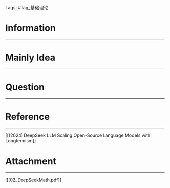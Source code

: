 Tags: #Tag_基础理论 
# Information
---


# Mainly Idea
---


# Question
---


# Reference
---
[[(2024) DeepSeek LLM Scaling Open-Source Language Models with Longtermism]]

# Attachment
---
![[02_DeepSeekMath.pdf]]